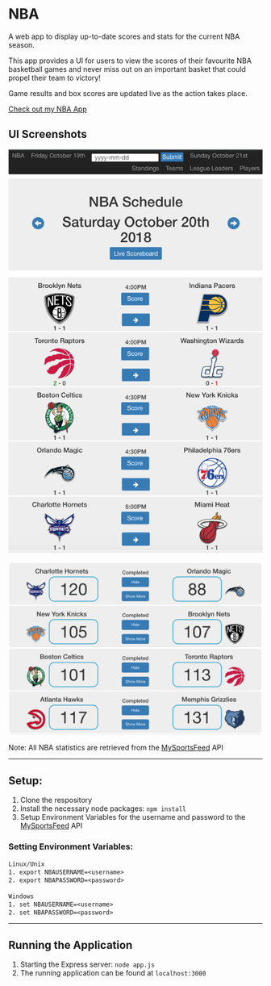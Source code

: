 # NBA

A web app to display up-to-date scores and stats for the current NBA season.

This app provides a UI for users to view the scores of their favourite NBA basketball games and never miss out on an important basket that could propel their team to victory!

Game results and box scores are updated live as the action takes place.

[Check out my NBA App](https://serene-meadow-18864.herokuapp.com/)

## UI Screenshots

![Homepage](/img/1.png)

![scores](/img/2.png)

Note: All NBA statistics are retrieved from the [MySportsFeed](https://www.mysportsfeeds.com/) API

---

## Setup:

1. Clone the respository
2. Install the necessary node packages: `npm install`
3. Setup Environment Variables for the username and password to the [MySportsFeed](https://www.mysportsfeeds.com/) API

### Setting Environment Variables:
    Linux/Unix
    1. export NBAUSERNAME=<username>
    2. export NBAPASSWORD=<password>

    Windows
    1. set NBAUSERNAME=<username>
    2. set NBAPASSWORD=<password>

---

## Running the Application

1. Starting the Express server: `node app.js`
2. The running application can be found at `localhost:3000`
